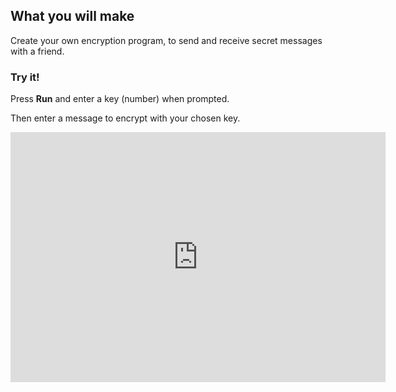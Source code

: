 ## What you will make

Create your own encryption program, to send and receive secret messages with a friend. 

### Try it!

Press **Run** and enter a key (number) when prompted.

Then enter a message to encrypt with your chosen key.

<iframe src="https://editor.raspberrypi.org/en/embed/viewer/secret-messages-complete" width="600" height="400" frameborder="0" marginwidth="0" marginheight="0" allowfullscreen> </iframe>
